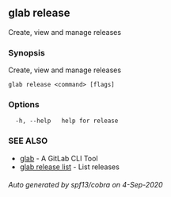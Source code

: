 ## glab release

Create, view and manage releases

### Synopsis

Create, view and manage releases

```
glab release <command> [flags]
```

### Options

```
  -h, --help   help for release
```

### SEE ALSO

* [glab](glab.md)	 - A GitLab CLI Tool
* [glab release list](glab_release_list.md)	 - List releases

###### Auto generated by spf13/cobra on 4-Sep-2020
